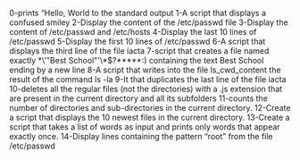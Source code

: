 0-prints “Hello, World to the standard output
1-A script that displays a confused smiley
2-Display the content of the /etc/passwd file
3-Display the content of /etc/passwd and /etc/hosts
4-Display the last 10 lines of /etc/passwd
5-Display the first 10 lines of /etc/passwd
6-A script that displays the third line of the file iacta
7-script that creates a file named exactly \*\\'"Best School"\'\\*$\?\*\*\*\*\*:) containing the text Best School ending by a new line
8-A script that writes into the file ls_cwd_content the result of the command ls -la
9-It that duplicates the last line of the file iacta
10-deletes all the regular files (not the directories) with a .js extension that are present in the current directory and all its subfolders
11-counts the number of directories and sub-directories in the current directory.
12-Create a script that displays the 10 newest files in the current directory.
13-Create a script that takes a list of words as input and prints only words that appear exactly once.
14-Display lines containing the pattern “root” from the file /etc/passwd
